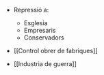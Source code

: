 - Repressió a:
	- Esglesia
	- Empresaris
	- Conservadors

- [[Control obrer de fabriques]]
- [[Industria de guerra]]